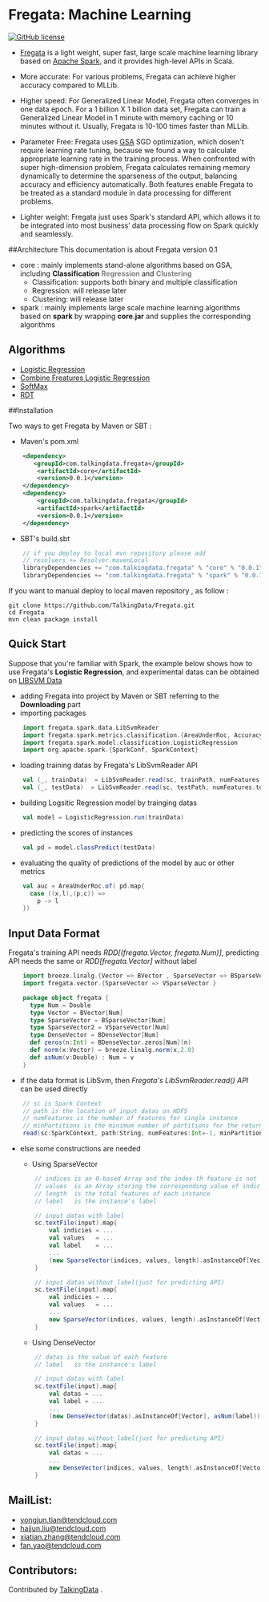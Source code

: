 Fregata: Machine Learning
==================================

[![GitHub license](http://og41w30k3.bkt.clouddn.com/apache2.svg)](./LICENSE)

- [Fregata](http://talkingdata.com) is a light weight, super fast, large scale machine learning library based on [Apache Spark](http://spark.apache.org/), and it provides high-level APIs in Scala.

- More accurate: For various problems, Fregata can achieve higher accuracy compared to MLLib.

- Higher speed: For Generalized Linear Model, Fregata often converges in one data epoch. For a 1 billion X 1 billion data set, Fregata can train a Generalized Linear Model in 1 minute with memory caching or 10 minutes without it. Usually, Fregata is 10-100 times faster than MLLib.

- Parameter Free: Fregata uses [GSA](http://arxiv.org/abs/1611.03608) SGD optimization, which dosen't require learning rate tuning, because we found a way to calculate appropriate learning rate in the training process. When confronted with super high-dimension problem, Fregata calculates remaining memory dynamically to determine the sparseness of the output, balancing accuracy and efficiency automatically. Both features enable Fregata to be treated as a standard module in data processing for different problems.

- Lighter weight: Fregata just uses Spark's standard API,  which allows it to be integrated into most business’ data processing flow on Spark quickly and seamlessly.

##Architecture
This documentation is about Fregata version 0.1

- core : mainly implements stand-alone algorithms based on GSA, including  **Classification** <font color=#808080> **Regression**</font> and <font color=#808080>  **Clustering** </font>
  - Classification: supports both binary and multiple classification
  - Regression: will release later
  - Clustering: will release later
- spark : mainly implements large scale machine learning algorithms based on **spark** by wrapping **core.jar** and supplies the corresponding algorithms


## Algorithms

- [Logistic Regression](./docs/logistic_regression.md)
- [Combine Freatures Logistic Regression](./docs/clr.md)
- [SoftMax](./docs/softmax.md)
- [RDT](./docs/rdt.md)

##Installation

Two ways to get Fregata by Maven or SBT :

- Maven's pom.xml

```xml
    <dependency>
       <groupId>com.talkingdata.fregata</groupId>
        <artifactId>core</artifactId>
        <version>0.0.1</version>
    </dependency>
    <dependency>
        <groupId>com.talkingdata.fregata</groupId>
        <artifactId>spark</artifactId>
        <version>0.0.1</version>
    </dependency>
```

- SBT's build.sbt

```scala
    // if you deploy to local mvn repository please add
    // resolvers += Resolver.mavenLocal
    libraryDependencies += "com.talkingdata.fregata" % "core" % "0.0.1"
    libraryDependencies += "com.talkingdata.fregata" % "spark" % "0.0.1"
```

If you want to manual deploy to local maven repository , as follow :
```
git clone https://github.com/TalkingData/Fregata.git
cd Fregata
mvn clean package install
```

## Quick Start
Suppose that you're familiar with Spark, the example below shows how to use Fregata's **Logistic Regression**, and experimental datas can be obtained on [LIBSVM Data](https://www.csie.ntu.edu.tw/~cjlin/libsvmtools/datasets/)

- adding Fregata into project by Maven or SBT referring to the **Downloading** part
- importing packages

```scala
	import fregata.spark.data.LibSvmReader
	import fregata.spark.metrics.classification.{AreaUnderRoc, Accuracy}
	import fregata.spark.model.classification.LogisticRegression
	import org.apache.spark.{SparkConf, SparkContext}
```

- loading training datas by Fregata's LibSvmReader API

```scala
    val (_, trainData)  = LibSvmReader.read(sc, trainPath, numFeatures.toInt)
    val (_, testData)  = LibSvmReader.read(sc, testPath, numFeatures.toInt)
```

- building Logsitic Regression model by trainging datas

```scala
    val model = LogisticRegression.run(trainData)
```

- predicting the scores of instances

```scala
    val pd = model.classPredict(testData)
```

- evaluating the quality of predictions of the model by auc or other metrics

```scala
    val auc = AreaUnderRoc.of( pd.map{
      case ((x,l),(p,c)) =>
        p -> l
    })
```

## Input Data Format
Fregata's training API needs *RDD[(fregata.Vector, fregata.Num)]*, predicting API needs the same or *RDD[fregata.Vector]* without label

```scala
	import breeze.linalg.{Vector => BVector , SparseVector => BSparseVector , DenseVector => BDenseVector}
	import fregata.vector.{SparseVector => VSparseVector }

	package object fregata {
	  type Num = Double
	  type Vector = BVector[Num]
	  type SparseVector = BSparseVector[Num]
	  type SparseVector2 = VSparseVector[Num]
	  type DenseVector = BDenseVector[Num]
	  def zeros(n:Int) = BDenseVector.zeros[Num](n)
	  def norm(x:Vector) = breeze.linalg.norm(x,2.0)
	  def asNum(v:Double) : Num = v
	}

```

- if the data format is LibSvm, then *Fregata's LibSvmReader.read() API* can be used directly

```scala
	// sc is Spark Context
	// path is the location of input datas on HDFS
	// numFeatures is the number of features for single instance
	// minPartitions is the minimum number of partitions for the returned RDD pointing the input datas
	read(sc:SparkContext, path:String, numFeatures:Int=-1, minPartition:Int=-1):(Int, RDD[(fregata.Vector, fregata.Num)])
```

- else some constructions are needed

	- Using SparseVector

	```scala
		// indices is an 0-based Array and the index-th feature is not equal to zero
		// values  is an Array storing the corresponding value of indices
		// length  is the total features of each instance
		// label   is the instance's label

		// input datas with label
		sc.textFile(input).map{
			val indicies = ...
			val values   = ...
			val label    = ...
			...
			(new SparseVector(indices, values, length).asInstanceOf[Vector], asNum(label))
		}

		// input datas without label(just for predicting API)
		sc.textFile(input).map{
			val indicies = ...
			val values   = ...
			...
			new SparseVector(indices, values, length).asInstanceOf[Vector]
		}
	```
	- Using DenseVector

	```scala
		// datas is the value of each feature
		// label   is the instance's label

		// input datas with label
		sc.textFile(input).map{
			val datas = ...
			val label = ...
			...
			(new DenseVector(datas).asInstanceOf[Vector], asNum(label))
		}

		// input datas without label(just for predicting API)
		sc.textFile(input).map{
			val datas = ...
			...
			new DenseVector(indices, values, length).asInstanceOf[Vector]
		}
	```

## MailList:
   - yongjun.tian@tendcloud.com
   - haijun.liu@tendcloud.com
   - xiatian.zhang@tendcloud.com
   - fan.yao@tendcloud.com

## Contributors:

Contributed by [TalkingData](https://github.com/TalkingData/Fregata/contributors) .
